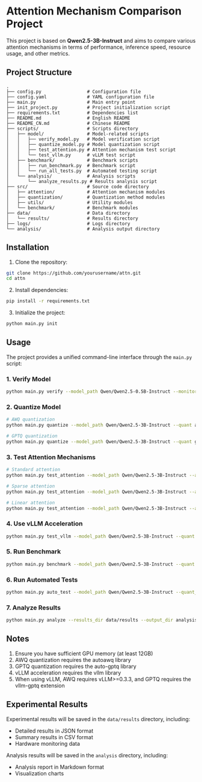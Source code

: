# Attention Mechanism Comparison Project

This project is based on **Qwen2.5-3B-Instruct** and aims to compare various attention mechanisms in terms of performance, inference speed, resource usage, and other metrics.

## Project Structure

```
.
├── config.py                 # Configuration file
├── config.yaml               # YAML configuration file
├── main.py                   # Main entry point
├── init_project.py           # Project initialization script
├── requirements.txt          # Dependencies list
├── README.md                 # English README
├── README_CN.md              # Chinese README
├── scripts/                  # Scripts directory
│   ├── model/                # Model-related scripts
│   │   ├── verify_model.py   # Model verification script
│   │   ├── quantize_model.py # Model quantization script
│   │   ├── test_attention.py # Attention mechanism test script
│   │   └── test_vllm.py      # vLLM test script
│   ├── benchmark/            # Benchmark scripts
│   │   ├── run_benchmark.py  # Benchmark script
│   │   └── run_all_tests.py  # Automated testing script
│   └── analysis/             # Analysis scripts
│       └── analyze_results.py # Results analysis script
├── src/                      # Source code directory
│   ├── attention/            # Attention mechanism modules
│   ├── quantization/         # Quantization method modules
│   ├── utils/                # Utility modules
│   └── benchmark/            # Benchmark modules
├── data/                     # Data directory
│   └── results/              # Results directory
├── logs/                     # Logs directory
└── analysis/                 # Analysis output directory
```

## Installation

1. Clone the repository:

```bash
git clone https://github.com/yourusername/attn.git
cd attn
```

2. Install dependencies:

```bash
pip install -r requirements.txt
```

3. Initialize the project:

```bash
python main.py init
```

## Usage

The project provides a unified command-line interface through the `main.py` script:

### 1. Verify Model

```bash
python main.py verify --model_path Qwen/Qwen2.5-0.5B-Instruct --monitor
```

### 2. Quantize Model

```bash
# AWQ quantization
python main.py quantize --model_path Qwen/Qwen2.5-3B-Instruct --quant awq --monitor

# GPTQ quantization
python main.py quantize --model_path Qwen/Qwen2.5-3B-Instruct --quant gptq --monitor
```

### 3. Test Attention Mechanisms

```bash
# Standard attention
python main.py test_attention --model_path Qwen/Qwen2.5-3B-Instruct --attention standard --monitor

# Sparse attention
python main.py test_attention --model_path Qwen/Qwen2.5-3B-Instruct --attention sparse --sparsity 0.8 --monitor

# Linear attention
python main.py test_attention --model_path Qwen/Qwen2.5-3B-Instruct --attention linear --kernel_function elu --monitor
```

### 4. Use vLLM Acceleration

```bash
python main.py test_vllm --model_path Qwen/Qwen2.5-3B-Instruct --quant none --monitor
```

### 5. Run Benchmark

```bash
python main.py benchmark --model_path Qwen/Qwen2.5-3B-Instruct --quant none --attention standard --batch_size 16 --input_length 512 --output_length 128 --monitor --save_results
```

### 6. Run Automated Tests

```bash
python main.py auto_test --model_path Qwen/Qwen2.5-3B-Instruct --quant_types fp16 --attention_types standard,sparse,linear,reformer,linformer,longformer,realformer --batch_sizes 1 --input_lengths 4096 --output_lengths 128 --monitor --save_results
```

### 7. Analyze Results

```bash
python main.py analyze --results_dir data/results --output_dir analysis
```

## Notes

1. Ensure you have sufficient GPU memory (at least 12GB)
2. AWQ quantization requires the autoawq library
3. GPTQ quantization requires the auto-gptq library
4. vLLM acceleration requires the vllm library
5. When using vLLM, AWQ requires vLLM>=0.3.3, and GPTQ requires the vllm-gptq extension

## Experimental Results

Experimental results will be saved in the `data/results` directory, including:
- Detailed results in JSON format
- Summary results in CSV format
- Hardware monitoring data

Analysis results will be saved in the `analysis` directory, including:
- Analysis report in Markdown format
- Visualization charts